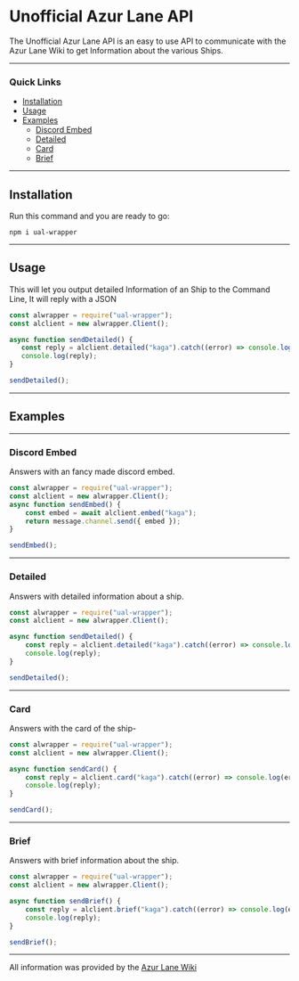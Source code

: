# Unofficial Azur Lane API
The Unofficial Azur Lane API is an easy to use API to communicate with the Azur Lane Wiki to get Information about the various Ships.

---
### Quick Links
- [Installation](#Installation)
- [Usage](#Usage)
- [Examples](#Examples)
    - [Discord Embed](#Discord-Embed) 
    - [Detailed](#Detailed)
    - [Card](#Card)
    - [Brief](#Brief)

---

## Installation
Run this command and you are ready to go:
```
npm i ual-wrapper
```

---
 ## Usage
This will let you output detailed Information of an Ship to the Command Line, It will reply with a JSON
 ```js
const alwrapper = require("ual-wrapper");
const alclient = new alwrapper.Client();

async function sendDetailed() {
    const reply = alclient.detailed("kaga").catch((error) => console.log(error));
    console.log(reply);
}

sendDetailed();
 ```
---
## Examples
---
### Discord Embed
Answers with an fancy made discord embed.
```js
const alwrapper = require("ual-wrapper");
const alclient = new alwrapper.Client();
async function sendEmbed() {
    const embed = await alclient.embed("kaga");
    return message.channel.send({ embed });
}

sendEmbed();
```
---
### Detailed
Answers with detailed information about a ship.
```js
const alwrapper = require("ual-wrapper");
const alclient = new alwrapper.Client();

async function sendDetailed() {
    const reply = alclient.detailed("kaga").catch((error) => console.log(error));
    console.log(reply);
}

sendDetailed();
```
---
### Card
Answers with the card of the ship-
```js
const alwrapper = require("ual-wrapper");
const alclient = new alwrapper.Client();

async function sendCard() {
    const reply = alclient.card("kaga").catch((error) => console.log(error));
    console.log(reply);
}

sendCard();

```
---
### Brief
Answers with brief information about the ship.
```js
const alwrapper = require("ual-wrapper");
const alclient = new alwrapper.Client();

async function sendBrief() {
    const reply = alclient.brief("kaga").catch((error) => console.log(error));
    console.log(reply);
}

sendBrief();
```





---
All information was provided by the [Azur Lane Wiki](http://azurlane.koumakan.jp/)
